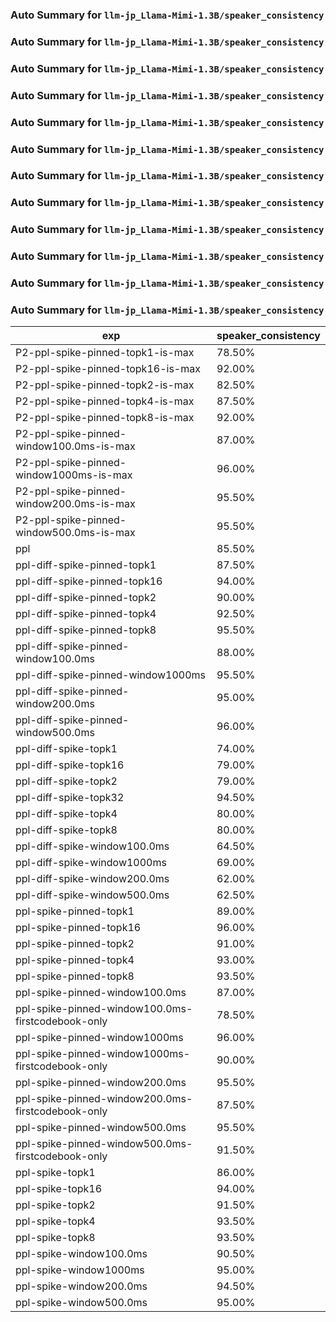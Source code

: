 ### Auto Summary for `llm-jp_Llama-Mimi-1.3B/speaker_consistency`

### Auto Summary for `llm-jp_Llama-Mimi-1.3B/speaker_consistency`

### Auto Summary for `llm-jp_Llama-Mimi-1.3B/speaker_consistency`

### Auto Summary for `llm-jp_Llama-Mimi-1.3B/speaker_consistency`

### Auto Summary for `llm-jp_Llama-Mimi-1.3B/speaker_consistency`

### Auto Summary for `llm-jp_Llama-Mimi-1.3B/speaker_consistency`

### Auto Summary for `llm-jp_Llama-Mimi-1.3B/speaker_consistency`

### Auto Summary for `llm-jp_Llama-Mimi-1.3B/speaker_consistency`

### Auto Summary for `llm-jp_Llama-Mimi-1.3B/speaker_consistency`

### Auto Summary for `llm-jp_Llama-Mimi-1.3B/speaker_consistency`

### Auto Summary for `llm-jp_Llama-Mimi-1.3B/speaker_consistency`

### Auto Summary for `llm-jp_Llama-Mimi-1.3B/speaker_consistency`

<!-- AUTO-GEN: SPLIT TABLE -->
| exp | speaker_consistency |
| --- | --- |
| P2-ppl-spike-pinned-topk1-is-max | 78.50% |
| P2-ppl-spike-pinned-topk16-is-max | 92.00% |
| P2-ppl-spike-pinned-topk2-is-max | 82.50% |
| P2-ppl-spike-pinned-topk4-is-max | 87.50% |
| P2-ppl-spike-pinned-topk8-is-max | 92.00% |
| P2-ppl-spike-pinned-window100.0ms-is-max | 87.00% |
| P2-ppl-spike-pinned-window1000ms-is-max | 96.00% |
| P2-ppl-spike-pinned-window200.0ms-is-max | 95.50% |
| P2-ppl-spike-pinned-window500.0ms-is-max | 95.50% |
| ppl | 85.50% |
| ppl-diff-spike-pinned-topk1 | 87.50% |
| ppl-diff-spike-pinned-topk16 | 94.00% |
| ppl-diff-spike-pinned-topk2 | 90.00% |
| ppl-diff-spike-pinned-topk4 | 92.50% |
| ppl-diff-spike-pinned-topk8 | 95.50% |
| ppl-diff-spike-pinned-window100.0ms | 88.00% |
| ppl-diff-spike-pinned-window1000ms | 95.50% |
| ppl-diff-spike-pinned-window200.0ms | 95.00% |
| ppl-diff-spike-pinned-window500.0ms | 96.00% |
| ppl-diff-spike-topk1 | 74.00% |
| ppl-diff-spike-topk16 | 79.00% |
| ppl-diff-spike-topk2 | 79.00% |
| ppl-diff-spike-topk32 | 94.50% |
| ppl-diff-spike-topk4 | 80.00% |
| ppl-diff-spike-topk8 | 80.00% |
| ppl-diff-spike-window100.0ms | 64.50% |
| ppl-diff-spike-window1000ms | 69.00% |
| ppl-diff-spike-window200.0ms | 62.00% |
| ppl-diff-spike-window500.0ms | 62.50% |
| ppl-spike-pinned-topk1 | 89.00% |
| ppl-spike-pinned-topk16 | 96.00% |
| ppl-spike-pinned-topk2 | 91.00% |
| ppl-spike-pinned-topk4 | 93.00% |
| ppl-spike-pinned-topk8 | 93.50% |
| ppl-spike-pinned-window100.0ms | 87.00% |
| ppl-spike-pinned-window100.0ms-firstcodebook-only | 78.50% |
| ppl-spike-pinned-window1000ms | 96.00% |
| ppl-spike-pinned-window1000ms-firstcodebook-only | 90.00% |
| ppl-spike-pinned-window200.0ms | 95.50% |
| ppl-spike-pinned-window200.0ms-firstcodebook-only | 87.50% |
| ppl-spike-pinned-window500.0ms | 95.50% |
| ppl-spike-pinned-window500.0ms-firstcodebook-only | 91.50% |
| ppl-spike-topk1 | 86.00% |
| ppl-spike-topk16 | 94.00% |
| ppl-spike-topk2 | 91.50% |
| ppl-spike-topk4 | 93.50% |
| ppl-spike-topk8 | 93.50% |
| ppl-spike-window100.0ms | 90.50% |
| ppl-spike-window1000ms | 95.00% |
| ppl-spike-window200.0ms | 94.50% |
| ppl-spike-window500.0ms | 95.00% |
<!-- AUTO-GEN: SPLIT TABLE -->
